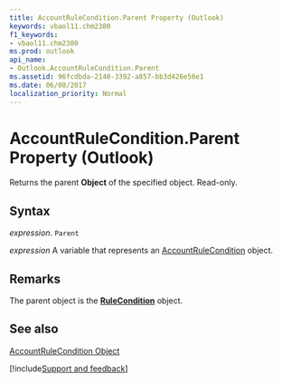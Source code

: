 ```yaml
---
title: AccountRuleCondition.Parent Property (Outlook)
keywords: vbaol11.chm2380
f1_keywords:
- vbaol11.chm2380
ms.prod: outlook
api_name:
- Outlook.AccountRuleCondition.Parent
ms.assetid: 96fcdbda-2140-3392-a857-bb3d426e56e1
ms.date: 06/08/2017
localization_priority: Normal
---
```



# AccountRuleCondition.Parent Property (Outlook)

Returns the parent  **Object** of the specified object. Read-only.


## Syntax

_expression_. `Parent`

_expression_ A variable that represents an [AccountRuleCondition](./Outlook.AccountRuleCondition.md) object.


## Remarks

The parent object is the  **[RuleCondition](Outlook.RuleCondition.md)** object.


## See also


[AccountRuleCondition Object](Outlook.AccountRuleCondition.md)

[!include[Support and feedback](~/includes/feedback-boilerplate.md)]